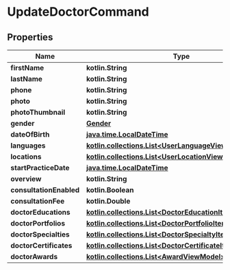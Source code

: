 
# UpdateDoctorCommand

## Properties
Name | Type | Description | Notes
------------ | ------------- | ------------- | -------------
**firstName** | **kotlin.String** |  |  [optional]
**lastName** | **kotlin.String** |  |  [optional]
**phone** | **kotlin.String** |  |  [optional]
**photo** | **kotlin.String** |  |  [optional]
**photoThumbnail** | **kotlin.String** |  |  [optional]
**gender** | [**Gender**](Gender.md) |  |  [optional]
**dateOfBirth** | [**java.time.LocalDateTime**](java.time.OffsetDateTime.md) |  |  [optional]
**languages** | [**kotlin.collections.List&lt;UserLanguageViewModel&gt;**](UserLanguageViewModel.md) |  |  [optional]
**locations** | [**kotlin.collections.List&lt;UserLocationViewModel&gt;**](UserLocationViewModel.md) |  |  [optional]
**startPracticeDate** | [**java.time.LocalDateTime**](java.time.OffsetDateTime.md) |  |  [optional]
**overview** | **kotlin.String** |  |  [optional]
**consultationEnabled** | **kotlin.Boolean** |  |  [optional]
**consultationFee** | **kotlin.Double** |  |  [optional]
**doctorEducations** | [**kotlin.collections.List&lt;DoctorEducationItemViewModel&gt;**](DoctorEducationItemViewModel.md) |  |  [optional]
**doctorPortfolios** | [**kotlin.collections.List&lt;DoctorPortfolioItemViewModel&gt;**](DoctorPortfolioItemViewModel.md) |  |  [optional]
**doctorSpecialties** | [**kotlin.collections.List&lt;DoctorSpecialtyItemViewModel&gt;**](DoctorSpecialtyItemViewModel.md) |  |  [optional]
**doctorCertificates** | [**kotlin.collections.List&lt;DoctorCertificateItemViewModel&gt;**](DoctorCertificateItemViewModel.md) |  |  [optional]
**doctorAwards** | [**kotlin.collections.List&lt;AwardViewModel&gt;**](AwardViewModel.md) |  |  [optional]



